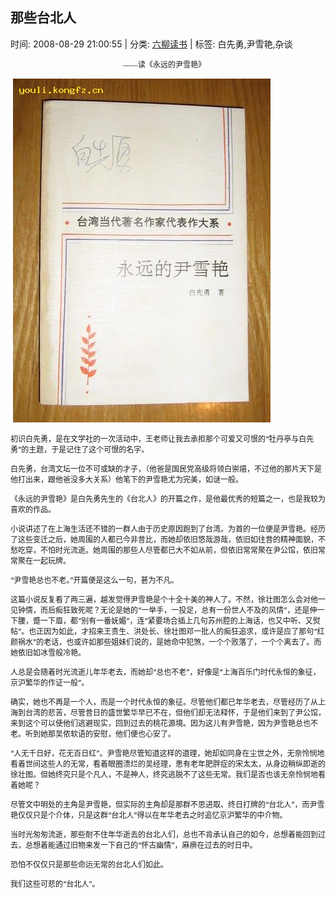
<h2>那些台北人</h2>

<span class="time SG_txtc">时间: 2008-08-29 21:00:55 | 分类: [六柳读书](./BlogClass_六柳读书.md) | 标签: 白先勇,尹雪艳,杂谈</span>
<!--
<table>
    <tbody>
        <tr>
            <td>时间: 2008-08-29 21:00:55</td>
            <td>分类: [六柳读书](./BlogClass_六柳读书.md) </td>
            <td> 标签: 白先勇,尹雪艳,杂谈 </td>
        </tr>
    </tbody>
</table>
-->
<div class="articalContent" id="sina_keyword_ad_area2">
<p><span style="TEXT-INDENT: 2em; FONT-FAMILY: 宋体; mso-ascii-font-family: 'Times New Roman'; mso-hansi-font-family: 'Times New Roman'">
<font style="FONT-SIZE: 12px"> <wbr/> <wbr/> <wbr/> <wbr/> <wbr/> <wbr/> <wbr/> <wbr/> <wbr/> <wbr/>
 <wbr/> <wbr/> <wbr/> <wbr/> <wbr/> <wbr/> <wbr/> <wbr/> <wbr/> <wbr/> <wbr/> <wbr/> <wbr/> <wbr/> <wbr/> <wbr/> <wbr/> <wbr/> <wbr/> <wbr/> <wbr/> <wbr/> <wbr/> <wbr/> <wbr/> <wbr/> <wbr/> <wbr/> <wbr/> <wbr/> <wbr/> <wbr/> <wbr/> <wbr/> <wbr/> <wbr/> <wbr/> <wbr/> <wbr/> <wbr/> <wbr/> <wbr/> <wbr/> <wbr/> <wbr/> <wbr/> <wbr/>
 <wbr/> <wbr/> <wbr/>——读《永远的尹雪艳》</font></span></p>
<p> <wbr/><img alt="那些台北人" src="./pic/那些台北人.jpeg" title="那些台北人"/></p>
<p><font style="FONT-SIZE: 12px">初识白先勇，是在文学社的一次活动中，王老师让我去承担那个可爱又可恨的“牡丹亭与白先勇”的主题，于是记住了这个可恨的名字。</font></p>
<p><font style="FONT-SIZE: 12px">白先勇，台湾文坛一位不可或缺的才子，（他爸是国民党高级将领白崇禧，不过他的那片天下是他打出来，跟他爸没多大关系）他笔下的尹雪艳尤为完美，如谜一般。</font></p>
<p><font style="FONT-SIZE: 12px">《永远的尹雪艳》是白先勇先生的《台北人》的开篇之作，是他最优秀的短篇之一，也是我较为喜欢的作品。</font></p>
<p><font style="FONT-SIZE: 12px">小说讲述了在上海生活还不错的一群人由于历史原因跑到了台湾。为首的一位便是尹雪艳。经历了这些变迁之后，她周围的人都已今非昔比，而她却依旧悠哉游哉，依旧如往昔的精神面貌，不愁吃穿，不怕时光流逝。她周围的那些人尽管都已大不如从前，但依旧常常聚在尹公馆，依旧常常聚在一起玩牌。</font></p>
<p><font style="FONT-SIZE: 12px">“尹雪艳总也不老。”开篇便是这么一句，甚为不凡。</font></p>
<p><font style="FONT-SIZE: 12px">这篇小说反复看了两三遍，越发觉得尹雪艳是个十全十美的神人了。不然，徐壮图怎么会对他一见钟情，而后痴狂致死呢？无论是她的“一举手，一投足，总有一份世人不及的风情”，还是伸一下腰，蹙一下眉，都“别有一番妩媚”，连“紧要场合插上几句苏州腔的上海话，也又中听、又熨帖”。也正因为如此，才招来王贵生、洪处长、徐壮图邓一批人的痴狂追求，或许是应了那句“红颜祸水”的老话，也或许如那些姐妹们说的，是她命中犯煞，一个个败落了，一个个离去了。而她依旧如冰雪般冷艳。</font></p>
<p><font style="FONT-SIZE: 12px">人总是会随着时光流逝儿年华老去，而她却“总也不老”，好像是“上海百乐门时代永恒的象征，京沪繁华的作证一般”。</font></p>
<p><font style="FONT-SIZE: 12px">确实，她也不再是一个人，而是一个时代永恒的象征。尽管他们都已年华老去，尽管经历了从上海到台湾的悲苦，尽管昔日的盛世繁华早已不在，但他们却无法释怀，于是他们来到了尹公馆，来到这个可以使他们逃避现实，回到过去的桃花源境。因为这儿有尹雪艳，因为尹雪艳总也不老。听到她那吴侬软语的安慰，他们便也心安了。</font></p>
<p><font style="FONT-SIZE: 12px">“人无千日好，花无百日红”。尹雪艳尽管知道这样的道理，她却如同身在尘世之外，无奈怜悯地看着世间这些人的无常，看着眼圈溃烂的吴经理，患有老年肥胖症的宋太太，从身边稍纵即逝的徐壮图。但她终究只是个凡人，不是神人，终究逃脱不了这些无常。我们是否也该无奈怜悯地看着她呢？</font></p>
<p><font style="FONT-SIZE: 12px">尽管文中明处的主角是尹雪艳，但实际的主角却是那群不思进取、终日打牌的“台北人”，而尹雪艳仅仅只是个介体，只是这群“台北人”得以在年华老去之时追忆京沪繁华的中介物。</font></p>
<p><font style="FONT-SIZE: 12px">当时光匆匆流逝，那些耐不住年华逝去的台北人们，总也不肯承认自己的如今，总想着能回到过去，总想着能通过旧物来发一下自己的“怀古幽情”，麻痹在过去的时日中。</font></p>
<p><font style="FONT-SIZE: 12px">恐怕不仅仅只是那些命运无常的台北人们如此。</font></p>
<p><font style="FONT-SIZE: 12px">我们这些可悲的“台北人”。</font></p>
</div>
